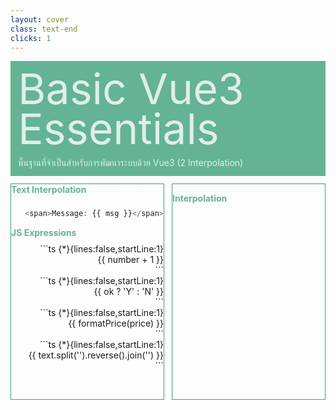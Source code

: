 ```yaml
---
layout: cover
class: text-end
clicks: 1
---
```


<PageNumber :page="$page" />

<div v-click="[0, 2]" class="custom-background-title">
  <p class="custom-title"> Basic Vue3 Essentials </p>
  <p class="custom-sub-title"> พื้นฐานที่จำเป็นสำหรับการพัฒนาระบบด้วย Vue3 (2 Interpolation) </p>
</div>
<div class="custom-container">
  <div
    v-click="[1, 2]"
    v-motion
    :initial="{ x: -400 }"
    :enter="{ x: 0 }"
    :leave="{ x: 400 }"
    class="custom-height-box custom-border-box pa-3"
  >
    <div class="mt-4">
      <div class="custom-display-box-title">
        <p class="custom-display-subtitle-content-list">
          <span class="custom-subtitle-list"> Text Interpolation </span>
          <span class="custom-content-list"> แสดง Text ใน DOM </span>
        </p>
      </div>
<div class="custom-code-block mb-3">

```ts {*}{lines:false,startLine:1}
<span>Message: {{ msg }}</span>
```

</div>
      <div class="custom-display-box-title">
        <p class="custom-display-subtitle-content-list">
          <span class="custom-subtitle-list"> JS Expressions </span>
          <span class="custom-content-list"> แสดง JS ใน DOM </span>
        </p>
      </div>
<div class="custom-code-block">
```ts {*}{lines:false,startLine:1}
<span>{{ number + 1 }}</span>
```
</div>
<div class="custom-code-block">
```ts {*}{lines:false,startLine:1}
<span>{{ ok ? 'Y' : 'N' }}</span>
```
</div>
<div class="custom-code-block">
```ts {*}{lines:false,startLine:1}
<span>{{ formatPrice(price) }}</span>
```
</div>
<div class="custom-code-block">
```ts {*}{lines:false,startLine:1}
<span>{{ text.split('').reverse().join('') }}</span>
```
</div>
    </div>
  </div>
  <div
    v-click="[1, 2]"
    v-motion
    :initial="{ x: -400 }"
    :enter="{ x: 0 }"
    :leave="{ x: 400 }"
    class="custom-height-box custom-border-box pa-3 h-ful"
  >
    <div class="mt-27">
      <div>
        <p class="custom-subtitle-list"> Interpolation </p>
        <div class="custom-content-list">
          <p> Interpolation คือ วิธีแสดง state ใน DOM ซึ่งจะใช้เครื่องหมาย "Mustache" หรือปีกกา 2 ชั้น </p>
        </div>
      </div>
    </div>
  </div>
</div>

<style>
.slidev-layout {
  padding: 28px;
  background: #35485d;
  z-index: 2;
  ::-webkit-scrollbar {
    width: 4px !important;
    height: 4px !important;
  }
  ::-webkit-scrollbar-thumb {
    border-radius: 8px !important;
    background: grey !important;
  }
  ::-webkit-scrollbar-track {
    background: transparent !important;
  }
}
.slidev-layout pre {
  width: 426px;
  overflow: auto;
}
.slidev-code-wrapper .line {
  padding-right: 20px;
}
.custom-background-title {
  background-color: #3fa17b;
  padding: 12px;
  opacity: 0.8;
}
.custom-title {
  font-size: 68px;
  line-height: 4rem;
  margin: 0;
}
.custom-sub-title {
  margin-bottom: 0;
}
.custom-container {
  display: grid;
  grid-template-columns: 3fr 3fr;
  gap: 12px;
  padding-top: 12px;
}
.custom-height-box {
  max-height: 344px;
  height: 344px;
  overflow-y: auto;
  overflow-x: hidden;
}
.custom-border-box {
  border: 1px;
  border-style: solid;
  border-color: #3fa17b;
}
.custom-subtitle-list {
  display: block;
  font-weight: bold;
  color: #3fa17b !important;
}
.custom-content-list p {
  margin: 0
}
.custom-display-box-title {
  display: flex;
  justify-content: end;
}
.custom-display-subtitle-content-list {
  display: flex;
  justify-content: space-between;
  width: 100%;
  margin: 0;
  margin-bottom: 8px
}
.custom-code-block {
  display: flex;
  flex-direction: column;
  align-items: end;
  justify-content: start;
  text-align: start;
}
p {
  color: white !important;
  opacity: 0.8 !important;
}
</style>

<!--

-->